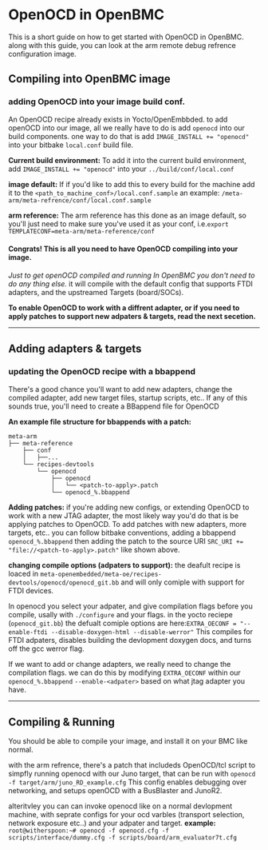 # OpenOCD in OpenBMC
This is a short guide on how to get started with OpenOCD in OpenBMC.
along with this guide, you can look at the arm remote debug refrence configuration image.

## Compiling into OpenBMC image

### adding OpenOCD into your image build conf.

An OpenOCD recipe already exists in Yocto/OpenEmbbded. to add openOCD into our image, all we really have to do is add `openocd` into our build components. one way to do that is add `IMAGE_INSTALL += "openocd"` into your bitbake `local.conf` build file.

**Current build environment:**
To add it into the current build environment, add `IMAGE_INSTALL += "openocd"` into your `../build/conf/local.conf`

**image default:** 
If if you'd like to add this to every build for the machine add it to the 
`<path_to_machine_conf>/local.conf.sample`
an example: `/meta-arm/meta-refrence/conf/local.conf.sample`

**arm reference:**
The arm reference has this done as an image default, so you'll just need to make sure you've used it as your conf, i.e.`export TEMPLATECONF=meta-arm/meta-reference/conf`

#### Congrats! This is all you need to have OpenOCD compiling into your image.
*Just to get openOCD compiled and running In OpenBMC you don't need to do any thing else.*
it will compile with the default config that supports FTDI adapters, and the upstreamed Targets (board/SOCs).

**To enable OpenOCD to work with a diffrent adapter, or if you need to apply patches to support new adpaters & targets, read the next secetion.**

---

## Adding adapters & targets

### updating the OpenOCD recipe with a bbappend

There's a good chance you'll want to add new adapters, change the compiled adapter, add new target files, startup scripts, etc.. If any of this sounds true, you'll need to create a BBappend file for OpenOCD

**An example file structure for bbappends with a patch:**

```
meta-arm
├── meta-reference
    ├── conf
    │   ├──...
    └── recipes-devtools
        └── openocd
            ├── openocd
            │   └── <patch-to-apply>.patch
            └── openocd_%.bbappend

```

**Adding patches:**
if you're adding new configs, or extending OpenOCD to work with a new JTAG adapter, the most likely way you'd do that is be applying patches to OpenOCD.
To add patches with new adapters, more targets, etc.. you can follow bitbake conventions, adding a bbappend `openocd_%.bbappend` then adding the patch to the source URI `SRC_URI += "file://<patch-to-apply>.patch"` like shown above.


**changing compile options (adpaters to support):**
the deafult recipe is loaced in `meta-openembedded/meta-oe/recipes-devtools/openocd/openocd_git.bb` and will only comiple with support for FTDI devices. 

In openocd you select your adpater, and give compilation flags before you compile, usally with `./configure` and your flags. in the yocto reciepe (`openocd_git.bb`) the defualt comiple options are here:`EXTRA_OECONF = "--enable-ftdi --disable-doxygen-html --disable-werror"`
This compiles for FTDI adpaters, disables building the devlopment doxygen docs, and turns off the gcc werror flag.


If we want to add or change adapters, we really need to change the compilation flags. we can do this by modifying `EXTRA_OECONF`  within our `openocd_%.bbappend`
 `--enable-<adpater>` based on what jtag adapter you have.

---

## Compiling & Running 

You should be able to compile your image, and install it on your BMC like normal. 

with the arm refrence, there's a patch that includeds OpenOCD/tcl script to simpfly running openocd with our Juno target, that can be run with `openocd -f target/arm/juno_RD_example.cfg`
This config enables debugging over networking, and setups openOCD with a BusBlaster and JunoR2.

alteritvley you can can invoke openocd like on a normal devlopment machine, with seprate configs for your ocd varbles (transport selection, network exposure etc..) and your adpater and target.
**example:**
`root@witherspoon:~# openocd -f openocd.cfg -f scripts/interface/dummy.cfg -f scripts/board/arm_evaluator7t.cfg`
